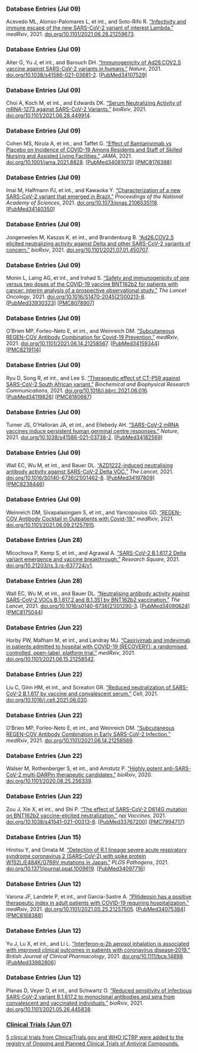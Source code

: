 <!--
Homepage version latest-updates

Instruction:

1. Always use three hashtags (###) to start a section title.

2. Please include an anchor link to the detailed latest updates page in each section title.
   You can click the 🔗 symbol on detailed latest updates page to find out the corresponding anchor link.
   Please follow the existing sections for the correct format.

3. One paragraph description for each section. The paragraph should contain less than ~200 chars.

4. Dated updates should be listed in descending order.

5. For links from covdb.stanford.edu, please remove the leading "https://covdb.stanford.edu".
   For example, "https://covdb.stanford.edu/page/updates/" should be shorten to "/page/updates/".

6. Try not to include plain links such as [https://stanford.cloud-cme.com/default.aspx?P=0&EID=38044](https://stanford.cloud-cme.com/default.aspx?P=0&EID=38044).
   Please include readable content in the bracket, e.g. [video](https://stanford.cloud-cme.com/default.aspx?P=0&EID=38044).

7. Please do not delete this instruction.

-->

### Database Entries (Jul 09)
Acevedo ML, Alonso-Palomares L, et int., and Soto-Rifo R. [“Infectivity and immune escape of the new SARS-CoV-2 variant of interest Lambda.”](/search-drdb/?article=Acevedo21) _medRxiv_, 2021. [doi.org/10.1101/2021.06.28.21259673](https://doi.org/10.1101/2021.06.28.21259673).
### Database Entries (Jul 09)
Alter G, Yu J, et int., and Barouch DH. [“Immunogenicity of Ad26.COV2.S vaccine against SARS-CoV-2 variants in humans.”](/search-drdb/?article=Alter21) _Nature_, 2021. [doi.org/10.1038/s41586-021-03681-2](https://doi.org/10.1038/s41586-021-03681-2). \[[PubMed34107529](https://www.ncbi.nlm.nih.gov/pubmed/34107529/)\]
### Database Entries (Jul 09)
Choi A, Koch M, et int., and Edwards DK. [“Serum Neutralizing Activity of mRNA-1273 against SARS-CoV-2 Variants.”](/search-drdb/?article=Choi21) _bioRxiv_, 2021. [doi.org/10.1101/2021.06.28.449914](https://doi.org/10.1101/2021.06.28.449914).
### Database Entries (Jul 09)
Cohen MS, Nirula A, et int., and Taffet G. [“Effect of Bamlanivimab vs Placebo on Incidence of COVID-19 Among Residents and Staff of Skilled Nursing and Assisted Living Facilities.”](/search/?article=Cohen21) _JAMA_, 2021. [doi.org/10.1001/jama.2021.8828](https://doi.org/10.1001/jama.2021.8828). \[[PubMed34081073](https://www.ncbi.nlm.nih.gov/pubmed/34081073/)\] \[[PMC8176388](https://www.ncbi.nlm.nih.gov/pmc/articles/PMC8176388/)\]
### Database Entries (Jul 09)
Imai M, Halfmann PJ, et int., and Kawaoka Y. [“Characterization of a new SARS-CoV-2 variant that emerged in Brazil.”](/search-drdb/?article=Imai21) _Proceedings of the National Academy of Sciences_, 2021. [doi.org/10.1073/pnas.2106535118](https://doi.org/10.1073/pnas.2106535118). \[[PubMed34140350](https://www.ncbi.nlm.nih.gov/pubmed/34140350/)\]
### Database Entries (Jul 09)
Jongeneelen M, Kaszas K, et int., and Brandenburg B. [“Ad26.COV2.S elicited neutralizing activity against Delta and other SARS-CoV-2 variants of concern.”](/search-drdb/?article=Jongeneelen21) _bioRxiv_, 2021. [doi.org/10.1101/2021.07.01.450707](https://doi.org/10.1101/2021.07.01.450707).
### Database Entries (Jul 09)
Monin L, Laing AG, et int., and Irshad S. [“Safety and immunogenicity of one versus two doses of the COVID-19 vaccine BNT162b2 for patients with cancer: interim analysis of a prospective observational study.”](/search-drdb/?article=Monin21) _The Lancet Oncology_, 2021. [doi.org/10.1016/S1470-2045(21)00213-8](https://doi.org/10.1016/S1470-2045(21)00213-8). \[[PubMed33930323](https://www.ncbi.nlm.nih.gov/pubmed/33930323/)\] \[[PMC8078907](https://www.ncbi.nlm.nih.gov/pmc/articles/PMC8078907/)\]
### Database Entries (Jul 09)
O’Brien MP, Forleo-Neto E, et int., and Weinreich DM. [“Subcutaneous REGEN-COV Antibody Combination for Covid-19 Prevention.”](/search/?article=Obrien21b) _medRxiv_, 2021. [doi.org/10.1101/2021.06.14.21258567](https://doi.org/10.1101/2021.06.14.21258567). \[[PubMed34159344](https://www.ncbi.nlm.nih.gov/pubmed/34159344/)\] \[[PMC8219114](https://www.ncbi.nlm.nih.gov/pmc/articles/PMC8219114/)\]
### Database Entries (Jul 09)
Ryu D, Song R, et int., and Lee S. [“Therapeutic effect of CT-P59 against SARS-CoV-2 South African variant.”](/search-drdb/?article=Ryu21) _Biochemical and Biophysical Research Communications_, 2021. [doi.org/10.1016/j.bbrc.2021.06.016](https://doi.org/10.1016/j.bbrc.2021.06.016). \[[PubMed34119826](https://www.ncbi.nlm.nih.gov/pubmed/34119826/)\] \[[PMC8180667](https://www.ncbi.nlm.nih.gov/pmc/articles/PMC8180667/)\]
### Database Entries (Jul 09)
Turner JS, O’Halloran JA, et int., and Ellebedy AH. [“SARS-CoV-2 mRNA vaccines induce persistent human germinal centre responses.”](/search-drdb/?article=Turner21) _Nature_, 2021. [doi.org/10.1038/s41586-021-03738-2](https://doi.org/10.1038/s41586-021-03738-2). \[[PubMed34182569](https://www.ncbi.nlm.nih.gov/pubmed/34182569/)\]
### Database Entries (Jul 09)
Wall EC, Wu M, et int., and Bauer DL. [“AZD1222-induced neutralising antibody activity against SARS-CoV-2 Delta VOC.”](/search-drdb/?article=Wall21b) _The Lancet_, 2021. [doi.org/10.1016/S0140-6736(21)01462-8](https://doi.org/10.1016/S0140-6736(21)01462-8). \[[PubMed34197809](https://www.ncbi.nlm.nih.gov/pubmed/34197809/)\] \[[PMC8238446](https://www.ncbi.nlm.nih.gov/pmc/articles/PMC8238446/)\]
### Database Entries (Jul 09)
Weinreich DM, Sivapalasingam S, et int., and Yancopoulos GD. [“REGEN-COV Antibody Cocktail in Outpatients with Covid-19.”](/search/?article=Weinreich21) _medRxiv_, 2021. [doi.org/10.1101/2021.06.09.21257915](https://doi.org/10.1101/2021.06.09.21257915).
### Database Entries (Jun 28)
Mlcochova P, Kemp S, et int., and Agrawal A. [“SARS-CoV-2 B.1.617.2 Delta variant emergence and vaccine breakthrough.”](/search-drdb/?article=Mlcochova21) _Research Square_, 2021. [doi.org/10.21203/rs.3.rs-637724/v1](https://doi.org/10.21203/rs.3.rs-637724/v1).
### Database Entries (Jun 28)
Wall EC, Wu M, et int., and Bauer DL. [“Neutralising antibody activity against SARS-CoV-2 VOCs B.1.617.2 and B.1.351 by BNT162b2 vaccination.”](/search-drdb/?article=Wall21) _The Lancet_, 2021. [doi.org/10.1016/s0140-6736(21)01290-3](https://doi.org/10.1016/s0140-6736(21)01290-3). \[[PubMed34090624](https://www.ncbi.nlm.nih.gov/pubmed/34090624/)\] \[[PMC8175044](https://www.ncbi.nlm.nih.gov/pmc/articles/PMC8175044/)\]
### Database Entries (Jun 22)
Horby PW, Mafham M, et int., and Landray MJ. [“Casirivimab and imdevimab in patients admitted to hospital with COVID-19 (RECOVERY): a randomised, controlled, open-label, platform trial.”](/search/?article=Horby21) _medRxiv_, 2021. [doi.org/10.1101/2021.06.15.21258542](https://doi.org/10.1101/2021.06.15.21258542).
### Database Entries (Jun 22)
Liu C, Ginn HM, et int., and Screaton GR. [“Reduced neutralization of SARS-CoV-2 B.1.617 by vaccine and convalescent serum.”](/search-drdb/?article=Liu21f) _Cell_, 2021. [doi.org/10.1016/j.cell.2021.06.020](https://doi.org/10.1016/j.cell.2021.06.020).
### Database Entries (Jun 22)
O’Brien MP, Forleo-Neto E, et int., and Weinreich DM. [“Subcutaneous REGEN-COV Antibody Combination in Early SARS-CoV-2 Infection.”](/search/?article=Obrien21) _medRxiv_, 2021. [doi.org/10.1101/2021.06.14.21258569](https://doi.org/10.1101/2021.06.14.21258569).
### Database Entries (Jun 22)
Walser M, Rothenberger S, et int., and Amstutz P. [“Highly potent anti-SARS-CoV-2 multi-DARPin therapeutic candidates.”](/search/?article=Walser20) _bioRxiv_, 2020. [doi.org/10.1101/2020.08.25.256339](https://doi.org/10.1101/2020.08.25.256339).
### Database Entries (Jun 22)
Zou J, Xie X, et int., and Shi P. [“The effect of SARS-CoV-2 D614G mutation on BNT162b2 vaccine-elicited neutralization.”](/search-drdb/?article=Zou21) _npj Vaccines_, 2021. [doi.org/10.1038/s41541-021-00313-8](https://doi.org/10.1038/s41541-021-00313-8). \[[PubMed33767200](https://www.ncbi.nlm.nih.gov/pubmed/33767200/)\] \[[PMC7994717](https://www.ncbi.nlm.nih.gov/pmc/articles/PMC7994717/)\]
### Database Entries (Jun 15)
Hirotsu Y, and Omata M. [“Detection of R.1 lineage severe acute respiratory syndrome coronavirus 2 (SARS-CoV-2) with spike protein W152L/E484K/G769V mutations in Japan.”](/search-drdb/?article=Hirotsu21) _PLOS Pathogens_, 2021. [doi.org/10.1371/journal.ppat.1009619](https://doi.org/10.1371/journal.ppat.1009619). \[[PubMed34097716](https://www.ncbi.nlm.nih.gov/pubmed/34097716/)\]
### Database Entries (Jun 12)
Varona JF, Landete P, et int., and García-Sastre A. [“Plitidepsin has a positive therapeutic index in adult patients with COVID-19 requiring hospitalization.”](/search/?article=Varona21) _medRxiv_, 2021. [doi.org/10.1101/2021.05.25.21257505](https://doi.org/10.1101/2021.05.25.21257505). \[[PubMed34075384](https://www.ncbi.nlm.nih.gov/pubmed/34075384/)\] \[[PMC8168388](https://www.ncbi.nlm.nih.gov/pmc/articles/PMC8168388/)\]
### Database Entries (Jun 12)
Yu J, Lu X, et int., and Li L. [“Interferon‐α‐2b aerosol inhalation is associated with improved clinical outcomes in patients with coronavirus disease‐2019.”](/search/?article=Yu21) _British Journal of Clinical Pharmacology_, 2021. [doi.org/10.1111/bcp.14898](https://doi.org/10.1111/bcp.14898). \[[PubMed33982806](https://www.ncbi.nlm.nih.gov/pubmed/33982806/)\]
### Database Entries (Jun 12)
Planas D, Veyer D, et int., and Schwartz O. [“Reduced sensitivity of infectious SARS-CoV-2 variant B.1.617.2 to monoclonal antibodies and sera from convalescent and vaccinated individuals.”](/search-drdb/?article=Planas21b) _bioRxiv_, 2021. [doi.org/10.1101/2021.05.26.445838](https://doi.org/10.1101/2021.05.26.445838).
### [Clinical Trials (Jun 07)](/page/updates/#clinical.trials)
[5 clinical trials from ClinicalTrials.gov and WHO ICTRP were added to the registry of Ongoing and Planned Clinical Trials of Antiviral Compounds.](/clinical-trials/?fromDate=2021-06-07)
